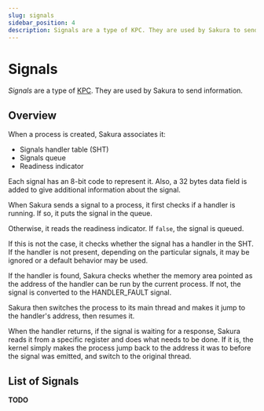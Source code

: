 ```yaml
---
slug: signals
sidebar_position: 4
description: Signals are a type of KPC. They are used by Sakura to send information.
---
```


# Signals

*Signals* are a type of [KPC](./kpc.md).
They are used by Sakura to send information.

## Overview

When a process is created, Sakura associates it:

- Signals handler table (SHT)
- Signals queue
- Readiness indicator

Each signal has an 8-bit code to represent it.
Also, a 32 bytes data field is added to give additional
information about the signal.

When Sakura sends a signal to a process, it first checks
if a handler is running. If so, it puts the signal in the queue.

Otherwise, it reads the readiness indicator. If `false`, the signal is queued.

If this is not the case, it checks whether the signal has a handler in the SHT.
If the handler is not present, depending on the particular signals, it may be
ignored or a default behavior may be used.

If the handler is found, Sakura checks whether the memory area pointed as
the address of the handler can be run by the current process.
If not, the signal is converted to the HANDLER_FAULT signal.

Sakura then switches the process to its main thread and makes it jump
to the handler's address, then resumes it.

When the handler returns, if the signal is waiting for a response,
Sakura reads it from a specific register and does what needs to be done.
If it is, the kernel simply makes the process jump back to the address it
was to before the signal was emitted, and switch to the original thread.

## List of Signals

**TODO**
